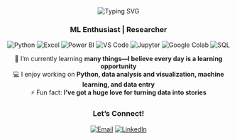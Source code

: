 <div align="center"> <img src="https://readme-typing-svg.herokuapp.com?font=Fira+Code&size=30&pause=1000&color=00FF00¢er=true&vCenter=true&width=435&lines=Hi,+I'm+Syed+Zohair+Aftab+Alam!;Welcome+to+my+GitHub!" alt="Typing SVG" /> </div> <h3 align="center"> ML Enthusiast | Researcher </h3> <div align="center"> <img src="https://img.shields.io/badge/-Python-3776AB?style=flat&logo=python&logoColor=white" alt="Python" /> <img src="https://img.shields.io/badge/-Excel-217346?style=flat&logo=microsoft-excel&logoColor=white" alt="Excel" /> <img src="https://img.shields.io/badge/-Power_BI-F2C811?style=flat&logo=power-bi&logoColor=black" alt="Power BI" /> <img src="https://img.shields.io/badge/-VS_Code-007ACC?style=flat&logo=visual-studio-code&logoColor=white" alt="VS Code" /> <img src="https://img.shields.io/badge/-Jupyter-FF6F00?style=flat&logo=jupyter&logoColor=white" alt="Jupyter" /> <img src="https://img.shields.io/badge/-Google_Colab-F9AB00?style=flat&logo=google&logoColor=white" alt="Google Colab" /> <img src="https://img.shields.io/badge/-SQL-4479A1?style=flat&logo=postgresql&logoColor=white" alt="SQL" /> </div> <p align="center"> 🌱 I’m currently learning <strong>many things—I believe every day is a learning opportunity</strong> <br> 💻 I enjoy working on <strong>Python, data analysis and visualization, machine learning, and data entry</strong> <br> ⚡ Fun fact: <strong>I’ve got a huge love for turning data into stories</strong> </p> <h3 align="center"> Let’s Connect! </h3> <p align="center"> <a href="mailto:syedzohair35@gmail.com"><img src="https://img.shields.io/badge/-Email-D14836?style=flat&logo=gmail&logoColor=white" alt="Email" /></a> <a href="https://www.linkedin.com/in/syed-zohair-aftab-2bb554321/"><img src="https://img.shields.io/badge/-LinkedIn-0A66C2?style=flat&logo=linkedin&logoColor=white" alt="LinkedIn" /></a> </p>
